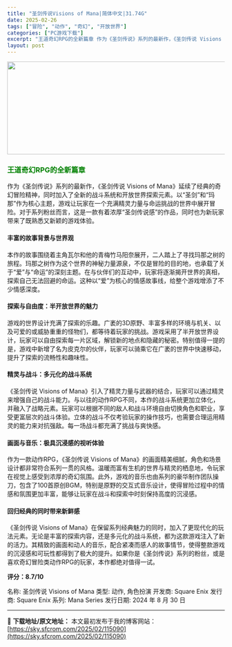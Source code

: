 ```yaml
---
title: "圣剑传说Visions of Mana|简体中文|31.74G"
date: 2025-02-26
tags: ["冒险", "动作", "奇幻", "开放世界"]
categories: ["PC游戏下载"]
excerpt: "王道奇幻RPG的全新篇章 作为《圣剑传说》系列的最新作，《圣剑传说 Visions of Mana》延续了经典的奇幻冒险精神，同时加入了全新的战斗系统和开放世界探索元素。以“圣剑”和“玛那”作为核心主题，游戏让玩家在一个充满精灵力量与命运挑战的世界中展开冒险。对于系列粉丝而言，这是一款有着浓厚“圣剑&hellip;"
layout: post
---
```


<img class="aligncenter size-full wp-image-115091" src="https://sky.sfcrom.com/wp-content/uploads/2025/02/2025022600413220.webp" alt="" width="660" height="215" />
<h3><span style="color: #008000;">王道奇幻RPG的全新篇章</span></h3>
作为《圣剑传说》系列的最新作，《圣剑传说 Visions of Mana》延续了经典的奇幻冒险精神，同时加入了全新的战斗系统和开放世界探索元素。以“圣剑”和“玛那”作为核心主题，游戏让玩家在一个充满精灵力量与命运挑战的世界中展开冒险。对于系列粉丝而言，这是一款有着浓厚“圣剑传说感”的作品，同时也为新玩家带来了既熟悉又新颖的游戏体验。
<h4><strong>丰富的故事背景与世界观</strong></h4>
本作的故事围绕着主角瓦尔和他的青梅竹马阳奈展开，二人踏上了寻找玛那之树的旅程。玛那之树作为这个世界的神秘力量源泉，不仅是冒险的目的地，也承载了关于“爱”与“命运”的深刻主题。在与伙伴们的互动中，玩家将逐渐揭开世界的真相，探索自己无法回避的命运。这种以“爱”为核心的情感故事线，给整个游戏增添了不少情感深度。
<h4><strong>探索与自由度：半开放世界的魅力</strong></h4>
游戏的世界设计充满了探索的乐趣。广袤的3D原野、丰富多样的环境与机关、以及可爱的或威胁重重的怪物们，都等待着玩家的挑战。游戏采用了半开放世界设计，玩家可以自由探索每一片区域，解锁新的地点和隐藏的秘密。特别值得一提的是，游戏中新增了名为皮克尔的伙伴，玩家可以骑乘它在广袤的世界中快速移动，提升了探索的流畅性和趣味性。
<h4><strong>精灵与战斗：多元化的战斗系统</strong></h4>
《圣剑传说 Visions of Mana》引入了精灵力量与武器的结合，玩家可以通过精灵来增强自己的战斗能力。与以往的动作RPG不同，本作的战斗系统更加立体化，并融入了战略元素。玩家可以根据不同的敌人和战斗环境自由切换角色和职业，享受更富层次的战斗体验。立体的战斗不仅考验玩家的操作技巧，也需要合理运用精灵的能力来对抗强敌。每一场战斗都充满了挑战与爽快感。
<h4><strong>画面与音乐：极具沉浸感的视听体验</strong></h4>
作为一款动作RPG，《圣剑传说 Visions of Mana》的画面精美细腻，角色和场景设计都非常符合系列一贯的风格。温暖而富有生机的世界与精灵的栖息地，令玩家在视觉上感受到浓厚的奇幻氛围。此外，游戏的音乐也由系列的豪华制作团队操刀，包含了100首原创BGM，特别是原野的交互式音乐设计，使得冒险过程中的情感和氛围更加丰富，能够让玩家在战斗和探索中时刻保持高度的沉浸感。
<h4><strong>回归经典的同时带来新鲜感</strong></h4>
《圣剑传说 Visions of Mana》在保留系列经典魅力的同时，加入了更现代化的玩法元素。无论是丰富的探索内容，还是多元化的战斗系统，都为这款游戏注入了新的活力。其精致的画面和动人的音乐，配合紧凑而感人的故事情节，使得整款游戏的沉浸感和可玩性都得到了极大的提升。如果你是《圣剑传说》系列的粉丝，或是喜欢奇幻冒险类动作RPG的玩家，本作都绝对值得一试。

<strong>评分：8.7/10</strong>

名称: 圣剑传说 Visions of Mana
类型: 动作, 角色扮演
开发商: Square Enix
发行商: Square Enix
系列: Mana Series
发行日期: 2024 年 8 月 30 日

---
📖 **下载地址/原文地址：** 本文最初发布于我的博客网站：[https://sky.sfcrom.com/2025/02/115090](https://sky.sfcrom.com/2025/02/115090)

